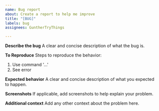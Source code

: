 ```yaml
---
name: Bug report
about: Create a report to help me improve
title: "[BUG]"
labels: bug
assignees: GuntherTryThings

---
```


**Describe the bug**
A clear and concise description of what the bug is.

**To Reproduce**
Steps to reproduce the behavior:
1. Use command '...'
2. See error

**Expected behavior**
A clear and concise description of what you expected to happen.

**Screenshots**
If applicable, add screenshots to help explain your problem.

**Additional context**
Add any other context about the problem here.
